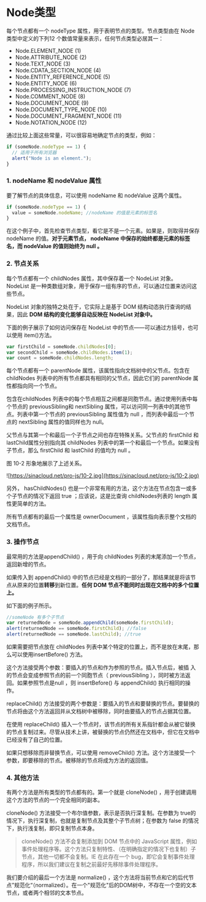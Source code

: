 # Node类型

每个节点都有一个 nodeType 属性，用于表明节点的类型。节点类型由在 Node 类型中定义的下列12 个数值常量来表示，任何节点类型必居其一：

- Node.ELEMENT_NODE (1)
- Node.ATTRIBUTE_NODE (2)
- Node.TEXT_NODE (3)
- Node.CDATA_SECTION_NODE (4)
- Node.ENTITY_REFERENCE_NODE (5)
- Node.ENTITY_NODE (6)
- Node.PROCESSING_INSTRUCTION_NODE (7)
- Node.COMMENT_NODE (8)
- Node.DOCUMENT_NODE (9)
- Node.DOCUMENT_TYPE_NODE (10)
- Node.DOCUMENT_FRAGMENT_NODE (11)
- Node.NOTATION_NODE (12)

通过比较上面这些常量，可以很容易地确定节点的类型，例如：

```javascript
if (someNode.nodeType == 1) {
  // 适用于所有浏览器
  alert("Node is an element.");
}
```

### 1. nodeName 和 nodeValue 属性

要了解节点的具体信息，可以使用 nodeName 和 nodeValue 这两个属性。

```javascript
if (someNode.nodeType == 1) {
  value = someNode.nodeName; //nodeName 的值是元素的标签名
}
```

在这个例子中，首先检查节点类型，看它是不是一个元素。如果是，则取得并保存 nodeName 的值。**对于元素节点， nodeName 中保存的始终都是元素的标签名，而 nodeValue 的值则始终为 null 。**

### 2. 节点关系

每个节点都有一个 childNodes 属性，其中保存着一个 NodeList 对象。 NodeList 是一种类数组对象，用于保存一组有序的节点，可以通过位置来访问这些节点。

NodeList 对象的独特之处在于，它实际上是基于 DOM 结构动态执行查询的结果，因此 **DOM 结构的变化能够自动反映在 NodeList 对象中。**

下面的例子展示了如何访问保存在 NodeList 中的节点——可以通过方括号，也可以使用 item()方法。

```javascript
var firstChild = someNode.childNodes[0];
var secondChild = someNode.childNodes.item(1);
var count = someNode.childNodes.length;
```

每个节点都有一个 parentNode 属性，该属性指向文档树中的父节点。包含在 childNodes 列表中的所有节点都具有相同的父节点，因此它们的 parentNode 属性都指向同一个节点。

包含在childNodes 列表中的每个节点相互之间都是同胞节点。通过使用列表中每个节点的 previousSibling和 nextSibling 属性，可以访问同一列表中的其他节点。列表中第一个节点的 previousSibling 属性值为 null ，而列表中最后一个节点的 nextSibling 属性的值同样也为 null。

父节点与其第一个和最后一个子节点之间也存在特殊关系。父节点的 firstChild 和 lastChild属性分别指向其 childNodes 列表中的第一个和最后一个节点。如果没有子节点，那么 firstChild 和 lastChild 的值均为 null 。

图 10-2 形象地展示了上述关系。

![https://sinacloud.net/pro-js/10-2.jpg](https://sinacloud.net/pro-js/10-2.jpg)

另外， hasChildNodes() 也是一个非常有用的方法，这个方法在节点包含一或多个子节点的情况下返回 true ；应该说，这是比查询 childNodes列表的 length 属性更简单的方法。

所有节点都有的最后一个属性是 ownerDocument ，该属性指向表示整个文档的文档节点。

### 3. 操作节点

最常用的方法是appendChild() ，用于向 childNodes 列表的末尾添加一个节点，返回新增的节点。

如果传入到 appendChild() 中的节点已经是文档的一部分了，那结果就是将该节点从原来的位置**转移**到新位置。**任何 DOM 节点不能同时出现在文档中的多个位置上。**

如下面的例子所示。

```javascript
//someNode 有多个子节点
var returnedNode = someNode.appendChild(someNode.firstChild);
alert(returnedNode == someNode.firstChild); //false
alert(returnedNode == someNode.lastChild); //true
```

如果需要把节点放在 childNodes 列表中某个特定的位置上，而不是放在末尾，那么可以使用insertBefore() 方法。

这个方法接受两个参数：要插入的节点和作为参照的节点。插入节点后，被插
入的节点会变成参照节点的前一个同胞节点（ previousSibling ），同时被方法返回。如果参照节点是null ，则 insertBefore() 与 appendChild() 执行相同的操作。

replaceChild() 方法接受的两个参数是：要插入的节点和要替换的节点。要替换的节点将由这个方法返回并从文档树中被移除，同时由要插入的节点占据其位置。

在使用 replaceChild() 插入一个节点时，该节点的所有关系指针都会从被它替换的节点复制过来。尽管从技术上讲，被替换的节点仍然还在文档中，但它在文档中已经没有了自己的位置。

如果只想移除而非替换节点，可以使用 removeChild() 方法。这个方法接受一个参数，即要移除的节点。被移除的节点将成为方法的返回值。

### 4. 其他方法

有两个方法是所有类型的节点都有的。第一个就是 cloneNode() ，用于创建调用这个方法的节点的一个完全相同的副本。

cloneNode() 方法接受一个布尔值参数，表示是否执行深复制。在参数为 true的情况下，执行深复制，也就是复制节点及其整个子节点树；在参数为 false 的情况下，执行浅复制，即只复制节点本身。

> cloneNode() 方法不会复制添加到 DOM 节点中的 JavaScript 属性，例如事件处理程序等。这个方法只复制特性、（在明确指定的情况下也复制）子节点，其他一切都不会复制。IE 在此存在一个 bug，即它会复制事件处理程序，所以我们建议在复制之前最好先移除事件处理程序。

我们要介绍的最后一个方法是 normalize() ，这个方法将当前节点和它的后代节点”规范化“（normalized）。在一个"规范化"后的DOM树中，不存在一个空的文本节点，或者两个相邻的文本节点。
